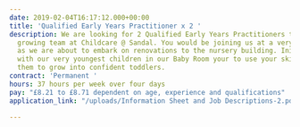 ```yaml
---
date: 2019-02-04T16:17:12.000+00:00
title: 'Qualified Early Years Practitioner x 2 '
description: We are looking for 2 Qualified Early Years Practitioners to join our
  growing team at Childcare @ Sandal. You would be joining us at a very exciting time
  as we are about to embark on renovations to the nursery building. Initially working
  with our very youngest children in our Baby Room your to use your skills to support
  them to grow into confident toddlers.
contract: 'Permanent '
hours: 37 hours per week over four days
pay: "£8.21 to £8.71 dependent on age, experience and qualifications"
application_link: "/uploads/Information Sheet and Job Descriptions-2.pdf"

---
```

